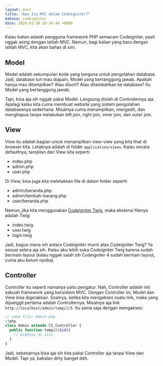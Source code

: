 ```yaml
---
layout: post
title: "Apa Itu MVC dalam Codeigniter?"
bahasa: codeigniter
date: 2020-01-30 18:34:44 +0800
---
```


Kalau kalian adalah pengguna framework PHP semacam Codeigniter, pasti nggak asing dengan istilah MVC. Namun, bagi kalian yang baru dengan istilah MVC, kita akan bahas di sini.

## Model

Model adalah sekumpulan kode yang berguna untuk pengolahan database. Jadi, database tuh mau diapain, Model yang bertanggung jawab. Apakah hanya mau ditampilkan? Atau disort? Atau ditambahkan ke database? Itu Model yang bertanggung jawab.

Tapi, bisa aja sih nggak pakai Model. Langsung diolah di Controllernya aja. Apalagi kalau kita cuma membuat website yang sistem pengolahan databasenya sederhana. Misalnya cuma menampilkan, mengedit, dan menghapus tanpa melakukan left join, right join, inner join, dan outer join.

## View

View itu adalah bagian untuk menampilkan view-view yang kita lihat di browser kita. Letaknya adalah di folder `application/views`. Kalau secara defaultnya, tampilan dari View kita seperti:

- index.php
- admin.php
- user.php

Di View, bisa juga kita meletakkan file di dalam folder seperti:

- admin/beranda.php
- admin/tambah-barang.php
- user/beranda.php

Namun, jika kita menggunakan [Codeigniter Twig](indahnya-twig-cara-mengkombinasikannya-dengan-codeigniter-0120.html), maka ekstensi filenya adalah Twig:

- index.twig
- user.twig
- login.twig

Jadi, bagus mana nih antara Codeigniter murni atau Codeigniter Twig? Ya sesuai selera aja sih. Kalau aku lebih suka Codeigniter Twig karena sudah bermain layout (kalau nggak salah sih Codeigniter 4 sudah bermain layout, cuma aku belum nyoba).

## Controller

Controller itu seperti namanya yaitu pengatur. Nah, Controller adalah inti sebuah framework yang bersistem MVC. Dengan Controller ini, Model dan View bisa digerakkan. Soalnya, ketika kita mengakses suatu link, maka yang dipanggil pertama adalah Controllernya. Misalnya aja link `http://localhost/admin/tampil/5`. Itu sama saja dengan mengakses:

```php
// nama file: Admin.php
<?php
class Admin extends CI_Controller {
  public function tampil($id){
    // kodenya di sini
  }
}
```

Jadi, sebenarnya bisa aja sih kita pakai Controller aja tanpa View dan Model. Tapi ya, bakalan dirty banget deh.